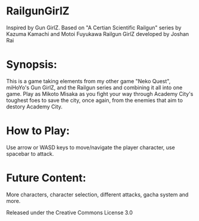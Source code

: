 # RailgunGirlZ
Inspired by Gun GirlZ. Based on "A Certian Scientific Railgun" series by Kazuma Kamachi and Motoi Fuyukawa
Railgun GirlZ developed by Joshan Rai

# Synopsis: 
This is a game taking elements from my other game "Neko Quest", miHoYo's Gun GirlZ, and the Railgun series and combining it all into one game.
Play as Mikoto Misaka as you fight your way through Academy City's toughest foes to save the city, once again, from the enemies that aim to destory Academy City.

# How to Play: 
Use arrow or WASD keys to move/navigate the player character, use spacebar to attack.

# Future Content: 
More characters, character selection, different attacks, gacha system and more.

Released under the Creative Commons License 3.0
